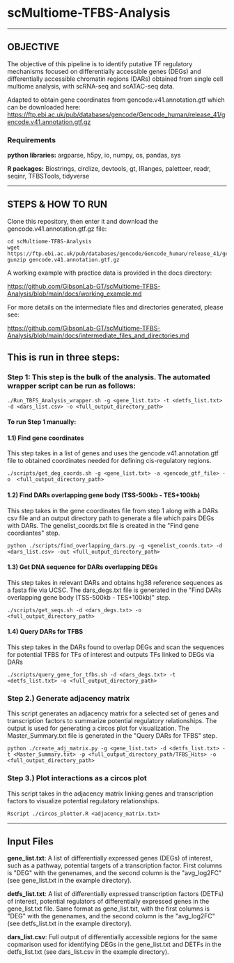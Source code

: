 # scMultiome-TFBS-Analysis 

----------
OBJECTIVE
----------
The objective of this pipeline is to identify putative TF regulatory mechanisms focused on differentially accessible genes (DEGs) and differentially accessible chromatin regions (DARs) obtained from single cell multiome analysis, with scRNA-seq and scATAC-seq data. 

Adapted to obtain gene coordinates from gencode.v41.annotation.gtf which can be downloaded here: https://ftp.ebi.ac.uk/pub/databases/gencode/Gencode_human/release_41/gencode.v41.annotation.gtf.gz 

### Requirements

**python libraries:** argparse, h5py, io, numpy, os, pandas, sys

**R packages:**  Biostrings, circlize, devtools, gt, IRanges, paletteer, readr, seqinr, TFBSTools, tidyverse

-------------------
STEPS & HOW TO RUN
-------------------

Clone this repository, then enter it and download the gencode.v41.annotation.gtf.gz file:

    cd scMultiome-TFBS-Analysis 
    wget https://ftp.ebi.ac.uk/pub/databases/gencode/Gencode_human/release_41/gencode.v41.annotation.gtf.gz
    gunzip gencode.v41.annotation.gtf.gz

A working example with practice data is provided in the docs directory: 

https://github.com/GibsonLab-GT/scMultiome-TFBS-Analysis/blob/main/docs/working_example.md 

For more details on the intermediate files and directories generated, please see:

https://github.com/GibsonLab-GT/scMultiome-TFBS-Analysis/blob/main/docs/intermediate_files_and_directories.md

This is run in three steps:
---------------------------

### **Step 1:** This step is the bulk of the analysis. The automated wrapper script can be run as follows:

    ./Run_TBFS_Analysis_wrapper.sh -g <gene_list.txt> -t <detfs_list.txt> -d <dars_list.csv> -o <full_output_directory_path>

#### To run Step 1 manually:

#### 1.1) Find gene coordinates

This step takes in a list of genes and uses the gencode.v41.annotation.gtf file to obtained coordinates needed for defining cis-regulatory regions.

    ./scripts/get_deg_coords.sh -g <gene_list.txt> -a <gencode_gtf_file> -o  <full_output_directory_path>

#### 1.2) Find DARs overlapping gene body (TSS-500kb - TES+100kb)

This step takes in the gene coordinates file from step 1 along with a DARs csv file and an output directory path to generate a file which pairs DEGs with DARs. The genelist_coords.txt file is created in the "Find gene coordiantes" step.

    python ./scripts/find_overlapping_dars.py -g <genelist_coords.txt> -d <dars_list.csv> -out <full_output_directory_path>

#### 1.3) Get DNA sequence for DARs overlapping DEGs
This step takes in relevant DARs and obtains hg38 reference sequences as a fasta file via UCSC. The dars_degs.txt file is generated in the "Find DARs overlapping gene body (TSS-500kb - TES+100kb)" step.

    ./scripts/get_seqs.sh -d <dars_degs.txt> -o <full_output_directory_path>

#### 1.4) Query DARs for TFBS

This step takes in the DARs found to overlap DEGs and scan the sequences for potential TFBS for TFs of interest and outputs TFs linked to DEGs via DARs

    ./scripts/query_gene_for_tfbs.sh -d <dars_degs.txt> -t <detfs_list.txt> -o <full_output_directory_path>

### **Step 2.)** Generate adjacency matrix

This script generates an adjacency matrix for a selected set of genes and transcription factors to summarize potential regulatory relationships. The output is used for generating a circos plot for visualization. The Master_Summary.txt file is generated in the "Query DARs for TFBS" step.

    python ./create_adj_matrix.py -g <gene_list.txt> -d <detfs_list.txt> -t <Master_Summary.txt> -p <full_output_directory_path/TFBS_Hits> -o <full_output_directory_path>

### **Step 3.)** Plot interactions as a circos plot

This script takes in the adjacency matrix linking genes and transcription factors to visualize potential regulatory relationships.

    Rscript ./circos_plotter.R <adjacency_matrix.txt>

-----------
Input Files
-----------

**gene_list.txt**: A list of differentially expressed genes (DEGs) of interest, such as a pathway, potential targets of a transcription factor. First columns is "DEG" with the genenames, and the second column is the "avg_log2FC" (see gene_list.txt in the example directory).

**detfs_list.txt**: A list of differentially expressed transcription factors (DETFs) of interest, potential regulators of differentially expressed genes in the gene_list.txt file. Same format as gene_list.txt, with the first columns is "DEG" with the genenames, and the second column is the "avg_log2FC" (see detfs_list.txt in the example directory).

**dars_list.csv**: Full output of differentially accessible regions for the same copmarison used for identifying DEGs in the gene_list.txt and DETFs in the detfs_list.txt (see dars_list.csv in the example directory). 
